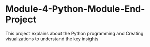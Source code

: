 # Module-4-Python-Module-End-Project
This project explains about the  Python programming and Creating visualizations to understand the key insights 
